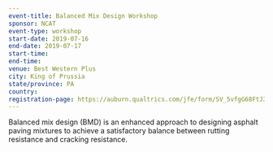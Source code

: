 ```yaml
---
event-title: Balanced Mix Design Workshop
sponsor: NCAT
event-type: workshop
start-date: 2019-07-16
end-date: 2019-07-17
start-time:
end-time:
venue: Best Western Plus
city: King of Prussia
state/province: PA
country:
registration-page: https://auburn.qualtrics.com/jfe/form/SV_5vfgG68FtJ34VQp
---
```

Balanced mix design (BMD) is an enhanced approach to designing asphalt paving mixtures to achieve a satisfactory balance between rutting resistance and cracking resistance.
